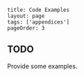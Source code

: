 ```
title: Code Examples
layout: page
tags: ['appendices']
pageOrder: 3
```

## TODO

Provide some examples.